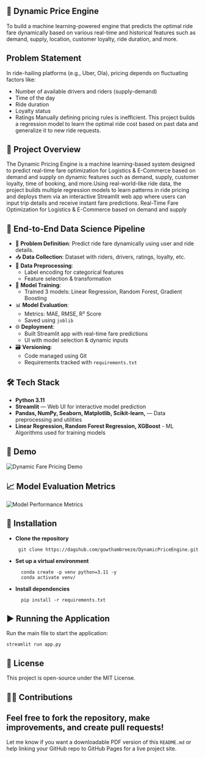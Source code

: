 ## 📰 Dynamic Price Engine

To build a machine learning-powered engine that predicts the optimal ride fare dynamically based on various real-time and historical features such as demand, supply, location, customer loyalty, ride duration, and more.

## Problem Statement
In ride-hailing platforms (e.g., Uber, Ola), pricing depends on fluctuating factors like:
- Number of available drivers and riders (supply-demand)
- Time of the day
- Ride duration
- Loyalty status
- Ratings
Manually defining pricing rules is inefficient. This project builds a regression model to learn the optimal ride cost based on past data and generalize it to new ride requests.

## 🧠 Project Overview
The Dynamic Pricing Engine is a machine learning-based system designed to predict real-time fare optimization for Logistics & E-Commerce based on demand and supply           on dynamic features such as demand, supply, customer loyalty, time of booking, and more.Using real-world-like ride data, the project builds multiple regression models to learn patterns in ride pricing and deploys them via an interactive Streamlit web app where users can input trip details and receive instant fare predictions.
Real-Time Fare Optimization for Logistics & E-Commerce based on demand and supply                 

## 🚀 End-to-End Data Science Pipeline

- 📌 **Problem Definition**: Predict ride fare dynamically using user and ride details.
- 📥 **Data Collection**: Dataset with riders, drivers, ratings, loyalty, etc.
- 🧹 **Data Preprocessing**:
  - Label encoding for categorical features
  - Feature selection & transformation
- 🧠 **Model Training**:
  - Trained 3 models: Linear Regression, Random Forest, Gradient Boosting
- 📊 **Model Evaluation**:
  - Metrics: MAE, RMSE, R² Score
  - Saved using `joblib`
- 🌐 **Deployment**:
  - Built Streamlit app with real-time fare predictions
  - UI with model selection & dynamic inputs
- 🗃️ **Versioning**:
  - Code managed using Git
  - Requirements tracked with `requirements.txt`

## 🛠️ Tech Stack

- **Python 3.11**
- **Streamlit** — Web UI for interactive model prediction
- **Pandas, NumPy, Seaborn, Matplotlib, Scikit-learn,** — Data preprocessing and utilities
- **Linear Regression, Random Forest Regression, XGBoost** - ML Algorithms used for training models

## 🚀 Demo

![Dynamic Fare Pricing Demo](https://github.com/gowthamnagu/dynamicfarepricing/blob/main/image/ScreenRecording2025-07-21165458-ezgif.com-video-to-gif-converter.gif?raw=true)

## 📈 Model Evaluation Metrics

![Model Performance Metrics](https://github.com/gowthamnagu/dynamicfarepricing/blob/main/image/metrics.png)
  
## 🚀 Installation    

- **Clone the repository**
    
       git clone https://dagshub.com/gowthambreeze/DynamicPriceEngine.git

- **Set up a virtual environment** 

        conda create -p venv python=3.11 -y
        conda activate venv/

- **Install dependencies** 

        pip install -r requirements.txt

 
## ▶️ Running the Application

Run the main file to start the application:

    streamlit run app.py

## 📄 License

This project is open-source under the MIT License.


## 🙋‍♂️ Contributions

Feel free to fork the repository, make improvements, and create pull requests!
---
Let me know if you want a downloadable PDF version of this `README.md` or help linking your GitHub repo to GitHub Pages for a live project site.

